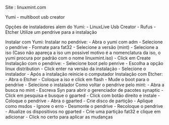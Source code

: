 Site : linuxmint.com

Yumi - multiboot usb creator

Opções de instaladores alem do Yumi:
        - LinuxLive Usb Creator
        - Rufus
        - Etcher
Utilize um pendrive para a instalação

Instalar com Yumi:
    Instalar no pendrive:
        - Abra o yumi com adm
        - Selecione o pendrive
        - Formate para fat32
        - Selecione a versão (mint)
        - Selecione a iso (Caso não apareça a iso um possivel motivo é a nomenclatura da iso, o yumi procura por padrão com o nome linuxmint.iso)
        - Click em Create
    Instalação com o pendrive:
        - Selecione boot pelo penrive
        - Escolha a opção linux distribution
        - Click enter na versão da instalação
        - Selecione o instalador
        - Após a instalação reinicie o computador
Instalação com Etcher:
    - Abra o Etcher
    - Coloque a iso e click em flash
    - Mude o boot para o pendrive
    - Selecione o instalador
Como voltar o pendrive pelo mint:
    - Abra a busca no mint
    - Escreva Syn para abrir o gerenciador de pacotes synaptic
    - Click em pesquisa e busque o gparted
    - Click com botão direito e instale
    - Coloque o pendrive
    - Abra o gparted
    - Crie disco de partição
    - Aplique como msdos
    - Ignore o erro
    - Desmonte o pendrive
    - Recoloque o pendrive
    - Atualize os dispositivos no gparted
    - Crie uma partição fat32 e clique em adicionar
    - Click no certo para aplicar as mudanças
